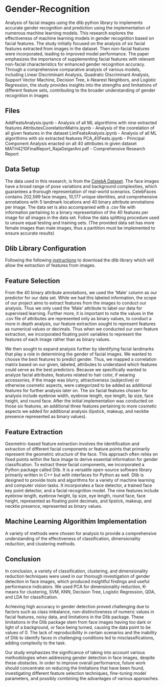 # Gender-Recognition
Analysis of facial images using the dlib python library to implements accurate gender recognition and prediction using the implementation of numerous machine learning models. This research explores the effectiveness of machine learning models in gender recognition based on facial features. The study initially focused on the analysis of six facial features extracted from images in the dataset. Then non-facial features were incorporated, leading to improved model performance. The paper emphasizes the importance of supplementing facial features with relevant non-facial characteristics for enhanced gender recognition accuracy. Through a comprehensive comparative analysis of various models, including Linear Discriminant Analysis, Quadratic Discriminant Analysis, Support Vector Machine, Decision Tree, k-Nearest Neighbors, and Logistic Regression, the study provides insights into the strengths and limitations of different feature sets, contributing to the broader understanding of gender recognition in images

## Files
AddFeatsAnalysis.ipynb - Analysis of all ML algorithims with nine extracted features
AttributesCoorelationMatrix.ipynb - Analysis of the coorelation of all given features in the dataset
LimFeatsAnalysis.ipynb - Analysis of all ML algorithims with six extracted features
PCA_40Feats.ipynb - Principal Component Analysis enacted on all 40 attributes in given dataset
MATH4210FinalReport_RajaGeigerAni.pdf - Comprehensive Research Report

## Data Setup
The data used in this research, is from the [CelebA Dataset](https://www.kaggle.com/datasets/jessicali9530/celeba-dataset?resource=download-directory). The face images have a broad range of pose variations and background complexities, which guarantees a thorough representation of real-world scenarios. CelebFaces contains 202,599 face images, 10,177 unique identities, and comprehensive annotations with 5 landmark locations and 40 binary attribute annotations per image. The data set is also accompanied with a .csv file with information pertaining to a binary representation of the 40 features per image for all images in the data set. Follow the data splitting procedure used to unsure equal testing and training sets. (The provided data set has more female images than male images, thus a paritition must be implemented to ensure accurate results) 
## Dlib Library Configuration
Following the following [instructions](https://www.geeksforgeeks.org/how-to-install-dlib-library-for-python-in-windows-10/) to download the dlib library which will allow the extraction of features from images. 
## Feature Selection
From the 40 binary attribute annotations, we used the 'Male' column as our predictor for our data set. While we had this labeled information, the scope of our project aims to extract features from the images to conduct our analysis. Thus we only used the 'Male' attribute to label our data for supervised learning. Further more, it is important to note the values in the .csv file of attributes are represented only as binary values, to conduct a more in depth analysis, our feature extraction sought to represent features as numerical values or decimals. Thus when we conducted our own feature extraction, we incorporated floating point variables to represent the features of each image rather than as binary values.

We then sought to expand analysis further by identifying facial landmarks that play a role in determining the gender of facial images. We wanted to choose the best features to predict gender. Thus, we mapped a correlation matrix based on our given, labeled, attributes to understand which features could serve as the best predictors. Because we specifically wanted to analyze facial attributes, features related to hair color, if wearing accessories, if the image was blurry, attractiveness (subjective) or otherwise cosmetic aspects, were categorized to be added as additional features for further analysis later on. The six facial features chosen for analysis include eyebrow width, eyebrow length, eye length, lip size, face height, and round face. After the initial implementation was conducted on those six features, an additional three features pertaining to more cosmetic aspects we added for additional analysis (lipstick, makeup, and necktie presence represented as binary values).

## Feature Extraction
Geometric-based feature extraction involves the identification and extraction of different facial components or feature points that primarily represent the geometric structure of the face. This approach often relies on fixed points within the face image to derive essential information for gender classification. To extract these facial components, we incorporated a Python package called Dlib. It is a versatile open-source software library primarily written in C++ but with interfaces for Python as well. Dlib is designed to provide tools and algorithms for a variety of machine learning and computer vision tasks. It incorporates a face detector, a trained face key point detector, and a facial recognition model. The nine features include eyebrow length, eyebrow height, lip size, eye length, round face, face height, represented as floating point decimals, and lipstick, makeup, and necktie presence, represented as binary values.

## Machine Learning Algorithim Implementation
A variety of methods were chosen for analysis to provide a comprehensive understanding of the effectiveness of classification, dimensionality reduction, and clustering methods. 

## Conclusion
In conclusion, a variety of classification, clustering, and dimensionality reduction techniques were used in our thorough investigation of gender detection in face images, which produced insightful findings and useful performance indicators. We used PCA for dimensionality reduction, K-means for clustering, SVM, KNN, Decision Tree, Logistic Regression, QDA, and LDA for classification. 

Achieving high accuracy in gender detection proved challenging due to factors such as class imbalance, non-distinctiveness of numeric values in facial features, noisy data, and limitations in the Dlib package. These limitations in the Dlib package stem from face images having too dark or light of a background, or face being turned, causing the data point to be values of 0. The lack of reproducibility in certain scenarios and the inability of Dlib to identify faces in challenging conditions led to misclassifications, adding complexity to the task.

Our study emphasizes the significance of taking into account various methodologies when addressing gender detection in face images, despite these obstacles. In order to improve overall performance, future work should concentrate on reducing the limitations that have been found, investigating different feature selection techniques, fine-tuning model parameters, and possibly combining the advantages of various approaches.
